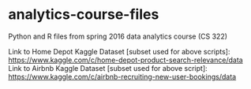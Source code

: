 # analytics-course-files
Python and R files from spring 2016 data analytics course (CS 322) 

Link to Home Depot Kaggle Dataset [subset used for above scripts]: https://www.kaggle.com/c/home-depot-product-search-relevance/data
Link to Airbnb Kaggle Dataset [subset used for above script]: https://www.kaggle.com/c/airbnb-recruiting-new-user-bookings/data

